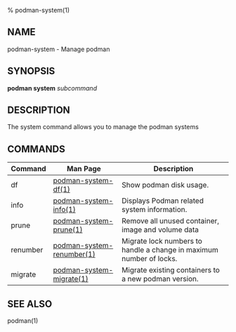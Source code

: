 % podman-system(1)

## NAME
podman\-system - Manage podman

## SYNOPSIS
**podman system** *subcommand*

## DESCRIPTION
The system command allows you to manage the podman systems

## COMMANDS

| Command  | Man Page                                            | Description                                                                  |
| -------  | --------------------------------------------------- | ---------------------------------------------------------------------------- |
| df       | [podman-system-df(1)](podman-system-df.1.md)        | Show podman disk usage.                                                      |
| info     | [podman-system-info(1)](podman-info.1.md)           | Displays Podman related system information.                                  |
| prune    | [podman-system-prune(1)](podman-system-prune.1.md)  | Remove all unused container, image and volume data                              |
| renumber | [podman-system-renumber(1)](podman-system-renumber.1.md)| Migrate lock numbers to handle a change in maximum number of locks.      |
| migrate  | [podman-system-migrate(1)](podman-system-migrate.1.md)| Migrate existing containers to a new podman version.                       |

## SEE ALSO
podman(1)
